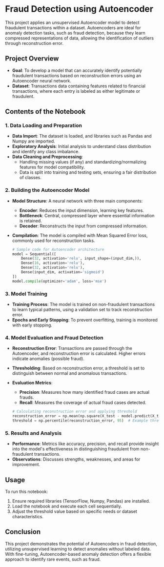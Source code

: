 
# Fraud Detection using Autoencoder

This project applies an unsupervised Autoencoder model to detect fraudulent transactions within a dataset. Autoencoders are ideal for anomaly detection tasks, such as fraud detection, because they learn compressed representations of data, allowing the identification of outliers through reconstruction error.

## Project Overview
- **Goal**: To develop a model that can accurately identify potentially fraudulent transactions based on reconstruction errors using an Autoencoder neural network.
- **Dataset**: Transactions data containing features related to financial transactions, where each entry is labeled as either legitimate or fraudulent.

## Contents of the Notebook

### 1. Data Loading and Preparation
- **Data Import**: The dataset is loaded, and libraries such as Pandas and Numpy are imported.
- **Exploratory Analysis**: Initial analysis to understand class distribution and identify any class imbalance.
- **Data Cleaning and Preprocessing**:
  - Handling missing values (if any) and standardizing/normalizing features for model compatibility.
  - Data is split into training and testing sets, ensuring a fair distribution of classes.

### 2. Building the Autoencoder Model
- **Model Structure**: A neural network with three main components:
  - **Encoder**: Reduces the input dimension, learning key features.
  - **Bottleneck**: Central, compressed layer where essential information is retained.
  - **Decoder**: Reconstructs the input from compressed information.
- **Compilation**: The model is compiled with Mean Squared Error loss, commonly used for reconstruction tasks.

  ```python
  # Sample code for Autoencoder architecture
  model = Sequential([
      Dense(32, activation='relu', input_shape=(input_dim,)),
      Dense(16, activation='relu'),
      Dense(32, activation='relu'),
      Dense(input_dim, activation='sigmoid')
  ])
  model.compile(optimizer='adam', loss='mse')
  ```

### 3. Model Training
- **Training Process**: The model is trained on non-fraudulent transactions to learn typical patterns, using a validation set to track reconstruction error.
- **Epochs and Early Stopping**: To prevent overfitting, training is monitored with early stopping.

### 4. Model Evaluation and Fraud Detection
- **Reconstruction Error**: Transactions are passed through the Autoencoder, and reconstruction error is calculated. Higher errors indicate anomalies (possible fraud).
- **Thresholding**: Based on reconstruction error, a threshold is set to distinguish between normal and anomalous transactions.
- **Evaluation Metrics**:
  - **Precision**: Measures how many identified fraud cases are actual frauds.
  - **Recall**: Measures the coverage of actual fraud cases detected.

  ```python
  # Calculating reconstruction error and applying threshold
  reconstruction_error = np.mean(np.square(X_test - model.predict(X_test)), axis=1)
  threshold = np.percentile(reconstruction_error, 95)  # Example threshold based on 95th percentile
  ```

### 5. Results and Analysis
- **Performance**: Metrics like accuracy, precision, and recall provide insight into the model's effectiveness in distinguishing fraudulent from non-fraudulent transactions.
- **Observations**: Discusses strengths, weaknesses, and areas for improvement.

## Usage
To run this notebook:
1. Ensure required libraries (TensorFlow, Numpy, Pandas) are installed.
2. Load the notebook and execute each cell sequentially.
3. Adjust the threshold value based on specific needs or dataset characteristics.

## Conclusion
This project demonstrates the potential of Autoencoders in fraud detection, utilizing unsupervised learning to detect anomalies without labeled data. With fine-tuning, Autoencoder-based anomaly detection offers a flexible approach to identify rare events, such as fraud.

